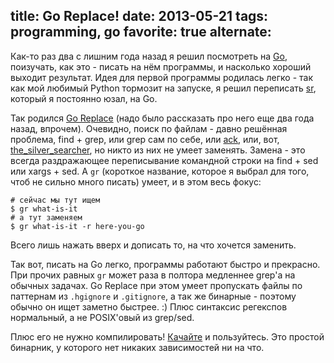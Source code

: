 title: Go Replace!
date: 2013-05-21
tags: programming, go
favorite: true
alternate: <link rel="alternate" hreflang="ru" href="https://solovyov.net/blog/2013/goreplace/" /> <link rel="alternate" hreflang="en" href="https://solovyov.net/blog/2013/goreplace-en/" />
----

Как-то раз два с лишним года назад я решил посмотреть на [Go][], поизучать, как
это - писать на нëм программы, и насколько хороший выходит результат. Идея для
первой программы родилась легко - так как мой любимый Python тормозит на
запуске, я решил переписать [sr][], который я постоянно юзал, на Go.

Так родился [Go Replace][] (надо было рассказать про него еще два года назад,
впрочем). Очевидно, поиск по файлам - давно решëнная проблема, find + grep, или
grep сам по себе, или [ack][], или, вот, [the_silver_searcher][], но никто из
них не умеет заменять. Замена - это всегда раздражающее переписывание командной
строки на find + sed или xargs + sed. А `gr` (короткое название, которое я
выбрал для того, чтоб не сильно много писать) умеет, и в этом весь фокус:

    # сейчас мы тут ищем
    $ gr what-is-it
    # а тут заменяем
    $ gr what-is-it -r here-you-go

Всего лишь нажать вверх и дописать то, на что хочется заменить.

Так вот, писать на Go легко, программы работают быстро и прекрасно. При прочих
равных `gr` может раза в полтора медленнее grep'а на обычных задачах. Go Replace
при этом умеет пропускать файлы по паттернам из `.hgignore` и `.gitignore`, а
так же бинарные - поэтому обычно он ищет заметно быстрее. :) Плюс синтаксис
регекспов нормальный, а не POSIX'овый из grep/sed.

Плюс его не нужно компилировать!
[Качайте](https://github.com/piranha/goreplace/releases) и пользуйтесь. Это
простой бинарник, у которого нет никаких зависимостей ни на что.

[Go]: http://golang.org/
[sr]: https://bitbucket.org/lorien/sr
[Go Replace]: https://github.com/piranha/goreplace
[ack]: http://beyondgrep.com/
[the_silver_searcher]: https://github.com/ggreer/the_silver_searcher
